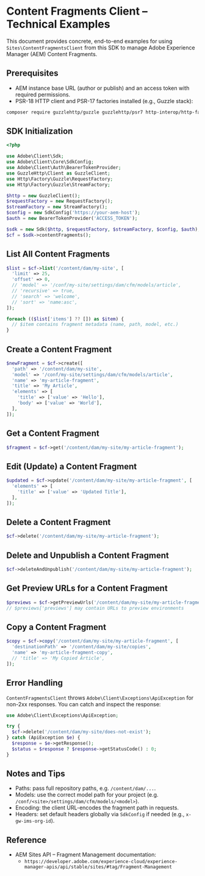 # Content Fragments Client – Technical Examples

This document provides concrete, end-to-end examples for using `Sites\ContentFragmentsClient` from this SDK to manage Adobe Experience Manager (AEM) Content Fragments.

## Prerequisites

- AEM instance base URL (author or publish) and an access token with required permissions.
- PSR-18 HTTP client and PSR-17 factories installed (e.g., Guzzle stack):

```bash
composer require guzzlehttp/guzzle guzzlehttp/psr7 http-interop/http-factory-guzzle
```

## SDK Initialization

```php
<?php

use Adobe\Client\Sdk;
use Adobe\Client\Core\SdkConfig;
use Adobe\Client\Auth\BearerTokenProvider;
use GuzzleHttp\Client as GuzzleClient;
use Http\Factory\Guzzle\RequestFactory;
use Http\Factory\Guzzle\StreamFactory;

$http = new GuzzleClient();
$requestFactory = new RequestFactory();
$streamFactory = new StreamFactory();
$config = new SdkConfig('https://your-aem-host');
$auth = new BearerTokenProvider('ACCESS_TOKEN');

$sdk = new Sdk($http, $requestFactory, $streamFactory, $config, $auth);
$cf = $sdk->contentFragments();
```

## List All Content Fragments

```php
$list = $cf->list('/content/dam/my-site', [
  'limit' => 25,
  'offset' => 0,
  // 'model' => '/conf/my-site/settings/dam/cfm/models/article',
  // 'recursive' => true,
  // 'search' => 'welcome',
  // 'sort' => 'name:asc',
]);

foreach (($list['items'] ?? []) as $item) {
  // $item contains fragment metadata (name, path, model, etc.)
}
```

## Create a Content Fragment

```php
$newFragment = $cf->create([
  'path' => '/content/dam/my-site',
  'model' => '/conf/my-site/settings/dam/cfm/models/article',
  'name' => 'my-article-fragment',
  'title' => 'My Article',
  'elements' => [
    'title' => ['value' => 'Hello'],
    'body' => ['value' => 'World'],
  ],
]);
```

## Get a Content Fragment

```php
$fragment = $cf->get('/content/dam/my-site/my-article-fragment');
```

## Edit (Update) a Content Fragment

```php
$updated = $cf->update('/content/dam/my-site/my-article-fragment', [
  'elements' => [
    'title' => ['value' => 'Updated Title'],
  ],
]);
```

## Delete a Content Fragment

```php
$cf->delete('/content/dam/my-site/my-article-fragment');
```

## Delete and Unpublish a Content Fragment

```php
$cf->deleteAndUnpublish('/content/dam/my-site/my-article-fragment');
```

## Get Preview URLs for a Content Fragment

```php
$previews = $cf->getPreviewUrls('/content/dam/my-site/my-article-fragment');
// $previews['previews'] may contain URLs to preview environments
```

## Copy a Content Fragment

```php
$copy = $cf->copy('/content/dam/my-site/my-article-fragment', [
  'destinationPath' => '/content/dam/my-site/copies',
  'name' => 'my-article-fragment-copy',
  // 'title' => 'My Copied Article',
]);
```

## Error Handling

`ContentFragmentsClient` throws `Adobe\Client\Exceptions\ApiException` for non-2xx responses. You can catch and inspect the response:

```php
use Adobe\Client\Exceptions\ApiException;

try {
  $cf->delete('/content/dam/my-site/does-not-exist');
} catch (ApiException $e) {
  $response = $e->getResponse();
  $status = $response ? $response->getStatusCode() : 0;
}
```

## Notes and Tips

- Paths: pass full repository paths, e.g. `/content/dam/...`.
- Models: use the correct model path for your project (e.g. `/conf/<site>/settings/dam/cfm/models/<model>`).
- Encoding: the client URL-encodes the fragment path in requests.
- Headers: set default headers globally via `SdkConfig` if needed (e.g., `x-gw-ims-org-id`).

## Reference

- AEM Sites API – Fragment Management documentation:
  - `https://developer.adobe.com/experience-cloud/experience-manager-apis/api/stable/sites/#tag/Fragment-Management`
